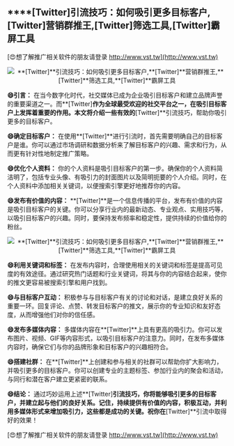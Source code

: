 ## ****[Twitter]**引流技巧：如何吸引更多目标客户,**[Twitter]**营销群推王,**[Twitter]**筛选工具,**[Twitter]**霸屏工具**

[😍想了解推广相关软件的朋友请登录 http://www.vst.tw](http://www.vst.tw)

 <center><img src="https://vst.tw/MP4/tuiguang/png/4.png" alt="**[Twitter]**引流技巧：如何吸引更多目标客户,**[Twitter]**营销群推王,**[Twitter]**筛选工具,**[Twitter]**霸屏工具"></center>

**😄引言：**
在当今数字化时代，社交媒体已成为企业吸引目标客户和建立品牌声誉的重要渠道之一。而**[Twitter]**作为全球最受欢迎的社交平台之一，在吸引目标客户上发挥着重要的作用。本文将介绍一些有效的**[Twitter]**引流技巧，帮助你吸引更多的目标客户。

**😄确定目标客户：**
在使用**[Twitter]**进行引流时，首先需要明确自己的目标客户是谁。你可以通过市场调研和数据分析来了解目标客户的兴趣、需求和行为，从而更有针对性地制定推广策略。

**😄优化个人资料：**
你的个人资料是吸引目标客户的第一步。确保你的个人资料简洁明了，包括专业头像、有吸引力的封面图片以及简明扼要的个人介绍。同时，在个人资料中添加相关关键词，以便搜索引擎更好地推荐你的内容。

**😄发布有价值的内容：**
**[Twitter]**是一个信息传播的平台，发布有价值的内容是吸引目标客户的关键。你可以分享行业内的最新动态、专业观点、实用技巧等，以吸引目标客户的兴趣。同时，要保持发布频率和稳定性，提供持续的价值给你的粉丝。

 <center><img src="https://vst.tw/MP4/tuiguang/png/1.png" alt="**[Twitter]**引流技巧：如何吸引更多目标客户,**[Twitter]**营销群推王,**[Twitter]**筛选工具,**[Twitter]**霸屏工具"></center>

**😄利用关键词和标签：**
在发布内容时，合理使用相关的关键词和标签是提高可见度的有效途径。通过研究热门话题和行业关键词，将其与你的内容结合起来，使你的推文更容易被搜索引擎和用户找到。

**😄与目标客户互动：**
积极参与与目标客户有关的讨论和对话，是建立良好关系的重要一环。回复评论、点赞、转发目标客户的推文，展示你的专业知识和友好态度，从而增强他们对你的信任感。

**😄发布多媒体内容：**
多媒体内容在**[Twitter]**上具有更高的吸引力。你可以发布图片、视频、GIF等内容形式，以吸引目标客户的注意力。同时，在发布多媒体内容时，确保它们与你的品牌形象和目标客户的兴趣相符合。

**😄搭建社群：**
在**[Twitter]**上创建和参与相关的社群可以帮助你扩大影响力，并吸引更多的目标客户。你可以创建专业的主题标签、参加行业内的聚会和活动，与同行和潜在客户建立更紧密的联系。

**😄结论：**
通过巧妙运用上述**[Twitter]**引流技巧，你将能够吸引更多的目标客户，并建立起与他们的良好关系。记住，持续提供有价值的内容，积极互动，并利用多媒体形式来增加吸引力，这些都是成功的关键。祝你在**[Twitter]**引流中取得好的效果！

[😍想了解推广相关软件的朋友请登录 http://www.vst.tw](http://www.vst.tw)



